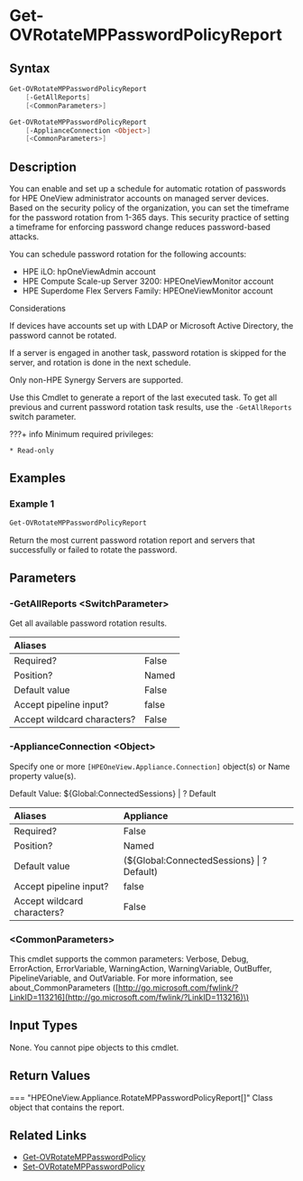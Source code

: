﻿---
description: Generate management processor password report.
---

# Get-OVRotateMPPasswordPolicyReport

## Syntax

```powershell
Get-OVRotateMPPasswordPolicyReport
    [-GetAllReports]
    [<CommonParameters>]
```

```powershell
Get-OVRotateMPPasswordPolicyReport
    [-ApplianceConnection <Object>]
    [<CommonParameters>]
```

## Description

You can enable and set up a schedule for automatic rotation of passwords for HPE OneView administrator accounts on managed server devices. Based on the security policy of the organization, you can set the timeframe for the password rotation from 1-365 days. This security practice of setting a timeframe for enforcing password change reduces password-based attacks.

You can schedule password rotation for the following accounts:

* HPE iLO: hpOneViewAdmin account
* HPE Compute Scale-up Server 3200: HPEOneViewMonitor account
* HPE Superdome Flex Servers Family: HPEOneViewMonitor account

Considerations

If devices have accounts set up with LDAP or Microsoft Active Directory, the password cannot be rotated.

If a server is engaged in another task, password rotation is skipped for the server, and rotation is done in the next schedule.

Only non-HPE Synergy Servers are supported.

Use this Cmdlet to generate a report of the last executed task.  To get all previous and current password rotation task results, use the `-GetAllReports` switch parameter.

???+ info
    Minimum required privileges:
    
    * Read-only

## Examples

###  Example 1 

```powershell
Get-OVRotateMPPasswordPolicyReport

```

Return the most current password rotation report and servers that successfully or failed to rotate the password.

## Parameters

### -GetAllReports &lt;SwitchParameter&gt;

Get all available password rotation results.

| Aliases |  |
| :--- | :--- |
| Required? | False |
| Position? | Named |
| Default value | False |
| Accept pipeline input? | false |
| Accept wildcard characters? | False |

### -ApplianceConnection &lt;Object&gt;

Specify one or more `[HPEOneView.Appliance.Connection]` object(s) or Name property value(s).

Default Value: ${Global:ConnectedSessions} | ? Default

| Aliases | Appliance |
| :--- | :--- |
| Required? | False |
| Position? | Named |
| Default value | (${Global:ConnectedSessions} &vert; ? Default) |
| Accept pipeline input? | false |
| Accept wildcard characters? | False |

### &lt;CommonParameters&gt;

This cmdlet supports the common parameters: Verbose, Debug, ErrorAction, ErrorVariable, WarningAction, WarningVariable, OutBuffer, PipelineVariable, and OutVariable. For more information, see about\_CommonParameters \([http://go.microsoft.com/fwlink/?LinkID=113216](http://go.microsoft.com/fwlink/?LinkID=113216)\)

## Input Types

None.  You cannot pipe objects to this cmdlet.


## Return Values

=== "HPEOneView.Appliance.RotateMPPasswordPolicyReport[]"
    Class object that contains the report.
    

## Related Links

* [Get-OVRotateMPPasswordPolicy](get-ovrotatemppasswordpolicy.md)
* [Set-OVRotateMPPasswordPolicy](set-ovrotatemppasswordpolicy.md)
